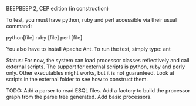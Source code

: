 BEEPBEEP 2, CEP edition (in construction)

To test, you must have python, ruby and perl accessible via their usual command:

python[file]
ruby [file]
perl [file]

You also have to install Apache Ant. To run the test, simply type:
ant

Status:
For now, the system can load processor classes reflectively and call external scripts. The support for external scripts is python, ruby and perly only. Other executables might works, but it is not guaranteed. Look at scripts in the external folder to see how to construct them.

TODO:
Add a parser to read ESQL files.
Add a factory to build the processor graph from the parse tree generated.
Add basic processors.
